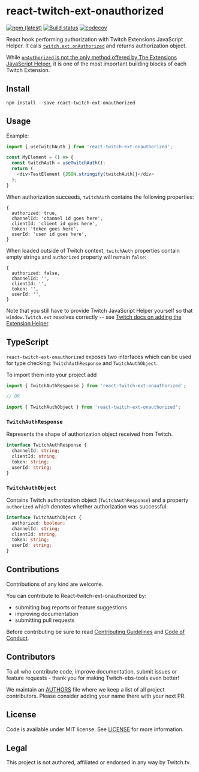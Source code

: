 # react-twitch-ext-onauthorized

[![npm (latest)](https://img.shields.io/npm/v/react-twitch-ext-onauthorized/latest.svg)](https://www.npmjs.com/package/react-twitch-ext-onauthorized)
[![Build status](https://ci.appveyor.com/api/projects/status/xs9v1pid41j812i0/branch/master?svg=true)](https://ci.appveyor.com/project/lwojcik/react-twitch-ext-onauthorized/branch/master)
[![codecov](https://codecov.io/gh/lukemnet/react-twitch-ext-onauthorized/branch/master/graph/badge.svg?token=4OTcCyXBmB)](https://codecov.io/gh/lukemnet/react-twitch-ext-onauthorized)

React hook performing authorization with Twitch Extensions JavaScript Helper. It calls [`twitch.ext.onAuthorized`](https://dev.twitch.tv/docs/extensions/reference/#onauthorized) and returns authorization object.

While [`onAuthorized` is not the only method offered by The Extensions JavaScript Helper](https://dev.twitch.tv/docs/extensions/reference/#helper-extensions), it is one of the most important building blocks of each Twitch Extension.

## Install

```
npm install --save react-twitch-ext-onauthorized
```

## Usage

Example:

```javascript
import { useTwitchAuth } from 'react-twitch-ext-onauthorized';

const MyElement = () => {
  const twitchAuth = useTwitchAuth();
  return (
    <div>TestElement {JSON.stringify(twitchAuth)}</div>
  );
}
```

When authorization succeeds, ``twitchAuth`` contains the following properties:

```
{
  authorized: true,
  channelId: 'channel id goes here',
  clientId: 'client id goes here',
  token: 'token goes here',
  userId: 'user id goes here',
}
```

When loaded outside of Twitch context, ``twitchAuth`` properties contain empty strings and ``authorized`` property will remain ``false``:

```
{
  authorized: false,
  channelId: '',
  clientId: '',
  token: '',
  userId: '',
}
```

Note that you still have to provide Twitch JavaScript Helper yourself so that ``window.Twitch.ext`` resolves correctly -- see [Twitch docs on adding the Extension Helper](https://dev.twitch.tv/docs/extensions/building/#extension-helper-library).

## TypeScript

`react-twitch-ext-onauthorized` exposes two interfaces which can be used for type checking: `TwitchAuthResponse` and `TwitchAuthObject`.

To import them into your project add

```typescript
import { TwitchAuthResponse } from 'react-twitch-ext-onauthorized';

// OR

import { TwitchAuthObject } from 'react-twitch-ext-onauthorized';

```

### `TwitchAuthResponse`

Represents the shape of authorization object received from Twitch.

```typescript
interface TwitchAuthResponse {
  channelId: string;
  clientId: string;
  token: string;
  userId: string;
}
```

### `TwitchAuthObject`

Contains Twitch authorization object (`TwitchAuthResponse`) and a property `authorized` which denotes whether authorization was successful:

```typescript
interface TwitchAuthObject {
  authorized: boolean;
  channelId: string;
  clientId: string;
  token: string;
  userId: string;
}
```

## Contributions

Contributions of any kind are welcome.

You can contribute to React-twitch-ext-onauthorized by:

* submiting bug reports or feature suggestions
* improving documentation
* submitting pull requests

Before contributing be sure to read [Contributing Guidelines](https://github.com/lukemnet/react-twitch-ext-onauthorized/blob/master/CONTRIBUTING.md) and [Code of Conduct](https://github.com/lukemnet/react-twitch-ext-onauthorized/blob/master/CODE_OF_CONDUCT.md).

## Contributors

To all who contribute code, improve documentation, submit issues or feature requests - thank you for making Twitch-ebs-tools even better!

We maintain an [AUTHORS](https://github.com/lukemnet/react-twitch-ext-onauthorized/blob/master/AUTHORS) file where we keep a list of all project contributors. Please consider adding your name there with your next PR.


## License

Code is available under MIT license. See [LICENSE](https://raw.githubusercontent.com/lukemnet/react-twitch-ext-onauthorized/master/LICENSE) for more information.

## Legal

This project is not authored, affiliated or endorsed in any way by Twitch.tv.
